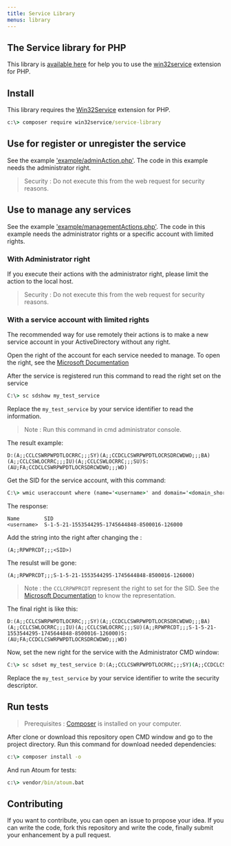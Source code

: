 ```yaml
---
title: Service Library
menus: library
---
```


The Service library for PHP
---------------------------

This library is [available here](https://github.com/win32service/service-library) for help you to use the [win32service](https://pecl.php.net/package/win32service) extension for PHP.

## Install

This library requires the [Win32Service](https://pecl.php.net/package/win32service) extension for PHP.

```cmd
c:\> composer require win32service/service-library
```

## Use for register or unregister the service

See the example ['example/adminAction.php'](https://github.com/win32service/service-library/blob/master/examples/adminActions.php). The code in this example needs the administrator right.

> Security : Do not execute this from the web request for security reasons.

## Use to manage any services

See the example ['example/managementActions.php'](https://github.com/win32service/service-library/blob/master/examples/managementActions.php). The code in this example needs the administrator rights or a specific account with limited rights.

### With Administrator right

If you execute their actions with the administrator right, please limit the action to the local host. 

> Security : Do not execute this from the web request for security reasons.


### With a service account with limited rights

The recommended way for use remotely their actions is to make a new service account in your ActiveDirectory without any right.

Open the right of the account for each service needed to manage. To open the right, see the [Microsoft Documentation](https://support.microsoft.com/en-us/help/914392/best-practices-and-guidance-for-writers-of-service-discretionary-access-control-lists)

After the service is registered run this command to read the right set on the service 

```cmd
C:\> sc sdshow my_test_service
```

Replace the `my_test_service` by your service identifier to read the information.

> Note : Run this command in cmd administrator console.

The result example:

```
D:(A;;CCLCSWRPWPDTLOCRRC;;;SY)(A;;CCDCLCSWRPWPDTLOCRSDRCWDWO;;;BA)(A;;CCLCSWLOCRRC;;;IU)(A;;CCLCSWLOCRRC;;;SU)S:(AU;FA;CCDCLCSWRPWPDTLOCRSDRCWDWO;;;WD)
```

Get the SID for the service account, with this command:
```cmd
C:\> wmic useraccount where (name='<username>' and domain='<domain_short_name>') get name,sid
```

The response:

```
Name        SID
<username>  S-1-5-21-1553544295-1745644848-8500016-126000
```

Add the string into the right after changing the <SID>:

```
(A;;RPWPRCDT;;;<SID>)
```

The resulst will be gone:

```
(A;;RPWPRCDT;;;S-1-5-21-1553544295-1745644848-8500016-126000)
```

> Note : the `CCLCRPWPRCDT` represent the right to set for the SID. See the [Microsoft Documentation](https://support.microsoft.com/en-us/help/914392/best-practices-and-guidance-for-writers-of-service-discretionary-access-control-lists) to know the representation.

The final right is like this:

```
D:(A;;CCLCSWRPWPDTLOCRRC;;;SY)(A;;CCDCLCSWRPWPDTLOCRSDRCWDWO;;;BA)(A;;CCLCSWLOCRRC;;;IU)(A;;CCLCSWLOCRRC;;;SU)(A;;RPWPRCDT;;;S-1-5-21-1553544295-1745644848-8500016-126000)S:(AU;FA;CCDCLCSWRPWPDTLOCRSDRCWDWO;;;WD)
```

Now, set the new right for the service with the Administrator CMD window:

```cmd
C:\> sc sdset my_test_service D:(A;;CCLCSWRPWPDTLOCRRC;;;SY)(A;;CCDCLCSWRPWPDTLOCRSDRCWDWO;;;BA)(A;;CCLCSWLOCRRC;;;IU)(A;;CCLCSWLOCRRC;;;SU)(A;;RPWPRCDT;;;S-1-5-21-1553544295-1745644848-8500016-126000)S:(AU;FA;CCDCLCSWRPWPDTLOCRSDRCWDWO;;;WD)
```

Replace the `my_test_service` by your service identifier to write the security descriptor.


## Run tests

> Prerequisites : [Composer](https://getcomposer.org) is installed on your computer.

After clone or download this repository open CMD window and go to the project directory.
Run this command for download needed dependencies:

```cmd
c:\> composer install -o
```

And run Atoum for tests:

```cmd
c:\> vendor/bin/atoum.bat
```

## Contributing

If you want to contribute, you can open an issue to propose your idea.
If you can write the code, fork this repository and write the code, finally submit your enhancement by a pull request.

